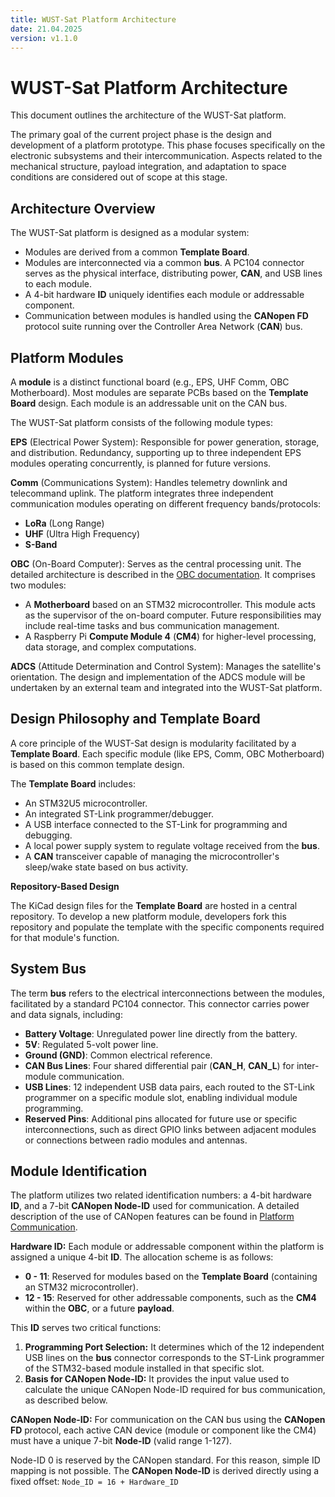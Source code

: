 ```yaml
---
title: WUST-Sat Platform Architecture
date: 21.04.2025
version: v1.1.0
---
```


# WUST-Sat Platform Architecture

This document outlines the architecture of the WUST-Sat platform.

The primary goal of the current project phase is the design and development of
a platform prototype. This phase focuses specifically on the electronic
subsystems and their intercommunication. Aspects related to the mechanical
structure, payload integration, and adaptation to space conditions are
considered out of scope at this stage.


## Architecture Overview

The WUST-Sat platform is designed as a modular system:
- Modules are derived from a common **Template Board**.
- Modules are interconnected via a common **bus**. A PC104 connector serves as
  the physical interface, distributing power, **CAN**, and USB lines to each
  module.
- A 4-bit hardware **ID** uniquely identifies each module or addressable
  component.
- Communication between modules is handled using the **CANopen FD** protocol
  suite running over the Controller Area Network (**CAN**) bus.


## Platform Modules

A **module** is a distinct functional board (e.g., EPS, UHF Comm, OBC
Motherboard). Most modules are separate PCBs based on the **Template Board**
design. Each module is an addressable unit on the CAN bus.

The WUST-Sat platform consists of the following module types:

**EPS** (Electrical Power System): Responsible for power generation, storage,
and distribution. Redundancy, supporting up to three independent EPS modules
operating concurrently, is planned for future versions.

**Comm** (Communications System): Handles telemetry downlink and telecommand
uplink. The platform integrates three independent communication modules
operating on different frequency bands/protocols:
- **LoRa** (Long Range)
- **UHF** (Ultra High Frequency)
- **S-Band**

**OBC** (On-Board Computer): Serves as the central processing unit. The detailed
architecture is described in the [OBC documentation](./on-board-computer.md).
It comprises two modules:
- A **Motherboard** based on an STM32 microcontroller. This module acts as the
  supervisor of the on-board computer. Future responsibilities may include
  real-time tasks and bus communication management.
- A Raspberry Pi **Compute Module 4** (**CM4**) for higher-level processing,
  data storage, and complex computations.

**ADCS** (Attitude Determination and Control System): Manages the satellite's
orientation. The design and implementation of the ADCS module will be undertaken
by an external team and integrated into the WUST-Sat platform.


## Design Philosophy and Template Board

A core principle of the WUST-Sat design is modularity facilitated by a
**Template Board**. Each specific module (like EPS, Comm, OBC Motherboard) is
based on this common template design.

The **Template Board** includes:
- An STM32U5 microcontroller.
- An integrated ST-Link programmer/debugger.
- A USB interface connected to the ST-Link for programming and debugging.
- A local power supply system to regulate voltage received from the **bus**.
- A **CAN** transceiver capable of managing the microcontroller's sleep/wake
  state based on bus activity.

**Repository-Based Design**

The KiCad design files for the **Template Board** are hosted in a central
repository. To develop a new platform module, developers fork this repository
and populate the template with the specific components required for that
module's function.


## System Bus

The term **bus** refers to the electrical interconnections between the modules,
facilitated by a standard PC104 connector. This connector carries power and data
signals, including:

- **Battery Voltage**: Unregulated power line directly from the battery.
- **5V**: Regulated 5-volt power line.
- **Ground (GND)**: Common electrical reference.
- **CAN Bus Lines**: Four shared differential pair (**CAN_H**, **CAN_L**) for
  inter-module communication.
- **USB Lines**: 12 independent USB data pairs, each routed to the ST-Link
  programmer on a specific module slot, enabling individual module programming.
- **Reserved Pins**: Additional pins allocated for future use or specific
  interconnections, such as direct GPIO links between adjacent modules or
  connections between radio modules and antennas.


## Module Identification

The platform utilizes two related identification numbers: a 4-bit hardware
**ID**, and a 7-bit **CANopen Node-ID** used for communication. A detailed
description of the use of CANopen features can be found in
[Platform Communication](./platform-communication.md).

**Hardware ID:**
Each module or addressable component within the platform is assigned a unique
4-bit **ID**. The allocation scheme is as follows:

- **0 - 11**: Reserved for modules based on the **Template Board** (containing
  an STM32 microcontroller).
- **12 - 15**: Reserved for other addressable components, such as the **CM4**
  within the **OBC**, or a future **payload**.

This **ID** serves two critical functions:
1.  **Programming Port Selection:** It determines which of the 12 independent
    USB lines on the **bus** connector corresponds to the ST-Link programmer of
    the STM32-based module installed in that specific slot.
2.  **Basis for CANopen Node-ID:** It provides the input value used to calculate
    the unique CANopen Node-ID required for bus communication, as described
    below.

**CANopen Node-ID:**
For communication on the CAN bus using the **CANopen FD** protocol, each active
CAN device (module or component like the CM4) must have a unique 7-bit
**Node-ID** (valid range 1-127).

Node-ID 0 is reserved by the CANopen standard. For this reason, simple ID
mapping is not possible. The **CANopen Node-ID** is derived directly using a
fixed offset: `Node_ID = 16 + Hardware_ID`
